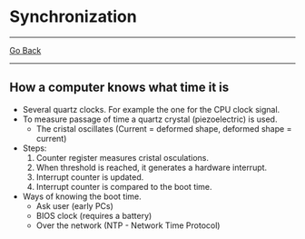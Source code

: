 # Synchronization
---
[Go Back](UNIOVI/3S2_DistSys/README.md)

---
## How a computer knows what time it is
- Several quartz clocks. For example the one for the CPU clock signal.
- To measure passage of time a quartz crystal (piezoelectric) is used.
	- The cristal oscillates (Current = deformed shape, deformed shape = current)
- Steps:
	1. Counter register measures cristal osculations.
	2. When threshold is reached, it generates a hardware interrupt.
	3. Interrupt counter is updated.
	4. Interrupt counter is compared to the boot time.
- Ways of knowing the boot time.
	- Ask user (early PCs)
	- BIOS clock (requires a battery)
	- Over the network (NTP - Network Time Protocol)